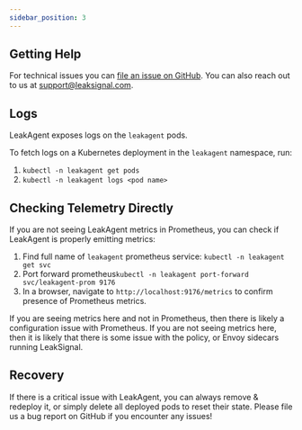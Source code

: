 ```yaml
---
sidebar_position: 3
---
```


## Getting Help

For technical issues you can [file an issue on GitHub](https://github.com/leaksignal/leaksignal/issues). You can also reach out to us at support@leaksignal.com.

## Logs

LeakAgent exposes logs on the `leakagent` pods.

To fetch logs on a Kubernetes deployment in the `leakagent` namespace, run:

1. `kubectl -n leakagent get pods`
2. `kubectl -n leakagent logs <pod name>`

## Checking Telemetry Directly

If you are not seeing LeakAgent metrics in Prometheus, you can check if LeakAgent is properly emitting metrics:

1. Find full name of `leakagent` prometheus service: `kubectl -n leakagent get svc`
2. Port forward prometheus`kubectl -n leakagent port-forward svc/leakagent-prom 9176`
3. In a browser, navigate to `http://localhost:9176/metrics` to confirm presence of Prometheus metrics.

If you are seeing metrics here and not in Prometheus, then there is likely a configuration issue with Prometheus. If you are not seeing metrics here, then it is likely that there is some issue with the policy, or Envoy sidecars running LeakSignal.

## Recovery

If there is a critical issue with LeakAgent, you can always remove & redeploy it, or simply delete all deployed pods to reset their state. Please file us a bug report on GitHub if you encounter any issues!